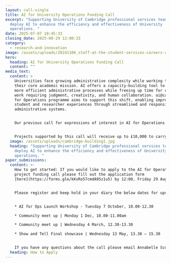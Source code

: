```yaml
---
layout: call-single
title: AI for University Operations Funding Call
excerpt: "Supporting University of Cambridge professional services teams to
  deploy AI to enhance the efficiency and effectiveness of University
  operations. "
date: 2025-07-07 10:45:33
closing_date: 2025-08-29 12:00:33
category:
  - research-and-innovation
image: /assets/uploads/20241106_staff-at-the-student-services-careers-centre_0175.jpg
hero:
  heading: AI for University Operations Funding Call
  content: ""
media_text:
  content: >
    Universities face growing administrative complexity while working to support
    their core academic mission. AI offers a capacity-building tool to support
    more efficient administrative processes while freeing up time for complex
    work requiring judgment, creativity, and human collaboration. ai@cam’s AI
    for Operations programme aims to support this shift, enabling improved
    student and researcher experiences through streamlined and responsive
    administrative systems.


    Our previous call for expressions of interest in AI for Operations showed there is huge interest from professional services staff in experimenting with AI across diverse applications - from communications teams using AI for content generation to finance departments exploring contract analysis. Many staff want to upskill in this area, but lack the resources to identify and implement AI tools that could benefit their work. In response, ai@cam is launching the AI for Operations project funding call. This initiative will provide funding and technical support for administrative teams ready to deploy AI solutions that address real operational challenges.


    Projects supported by this call will receive up to £10,000 to carry out 6 month project sprints, during which time teams will have access to technical support via an AI Clinic, and community engagement activities to develop shared case studies and best practices. Showcase events will share project outcomes with the wider community.
  image: /assets/uploads/cambridge-building1.jpg
  heading: "Supporting University of Cambridge professional services teams to
    deploy AI to enhance the efficiency and effectiveness of University
    operations. "
paper_submissions:
  content: >-
    How to get started: If you would like to apply to the AI for Operations
    project funding call please fill out the application form
    [here](https://forms.gle/kKvRo57cmdA95z1u5) by 12:00, Friday 29 August 2025.


    Please register and keep hold in your diary the below dates for upcoming AI for Ops community meet ups. You can find these events listed on our Events page.


    * AI for Ops Launch Workshop - Tuesday 7 October, 10.00-12.30

    * Community meet up | Monday 1 Dec, 10.00-11.00am 

    * Community meet up | Wednesday 4 March, 12.30-13.30

    * Show and Tell Final showcase | Wednesday 13 May, 13.30 – 15.30


    If you have any questions about the call please email Annabelle Scott ([as599@cam.ac.uk](mailto:as599@cam.ac.uk)
  heading: How to Apply
---
```

